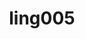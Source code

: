 ---
title: ling005
title_page: Tentukan posisi titik $(a,b)$ terhadap lingkaran $(x-c)^2+(y-d)^2=e$
js: ling005_s
panduan: $a,b,c,d,e$ bilangan bulat atau pecahan, $e$ positif
input:
  - nomor: 1
    label: Masukkan nilai $a$, $b$, $c$, $d$, $e$
    nilai_awal: -4, -1, 2, -3, 12
---